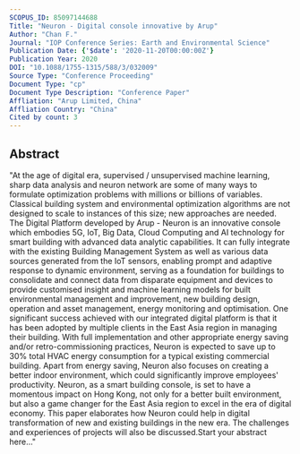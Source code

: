 ```yaml
---
SCOPUS_ID: 85097144688
Title: "Neuron - Digital console innovative by Arup"
Author: "Chan F."
Journal: "IOP Conference Series: Earth and Environmental Science"
Publication Date: {'$date': '2020-11-20T00:00:00Z'}
Publication Year: 2020
DOI: "10.1088/1755-1315/588/3/032009"
Source Type: "Conference Proceeding"
Document Type: "cp"
Document Type Description: "Conference Paper"
Affliation: "Arup Limited, China"
Affliation Country: "China"
Cited by count: 3
---
```


## Abstract
"At the age of digital era, supervised / unsupervised machine learning, sharp data analysis and neuron network are some of many ways to formulate optimization problems with millions or billions of variables. Classical building system and environmental optimization algorithms are not designed to scale to instances of this size; new approaches are needed. The Digital Platform developed by Arup - Neuron is an innovative console which embodies 5G, IoT, Big Data, Cloud Computing and AI technology for smart building with advanced data analytic capabilities. It can fully integrate with the existing Building Management System as well as various data sources generated from the IoT sensors, enabling prompt and adaptive response to dynamic environment, serving as a foundation for buildings to consolidate and connect data from disparate equipment and devices to provide customised insight and machine learning models for built environmental management and improvement, new building design, operation and asset management, energy monitoring and optimisation. One significant success achieved with our integrated digital platform is that it has been adopted by multiple clients in the East Asia region in managing their building. With full implementation and other appropriate energy saving and/or retro-commissioning practices, Neuron is expected to save up to 30% total HVAC energy consumption for a typical existing commercial building. Apart from energy saving, Neuron also focuses on creating a better indoor environment, which could significantly improve employees' productivity. Neuron, as a smart building console, is set to have a momentous impact on Hong Kong, not only for a better built environment, but also a game changer for the East Asia region to excel in the era of digital economy. This paper elaborates how Neuron could help in digital transformation of new and existing buildings in the new era. The challenges and experiences of projects will also be discussed.Start your abstract here..."
